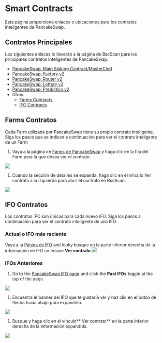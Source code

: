 # Smart Contracts

Esta página proporciona enlaces o ubicaciones para los contratos inteligentes de PancakeSwap.

## Contratos Principales <a href="main-contracts" id="main-contracts"></a>

Los siguientes enlaces lo llevarán a la página de BscScan para los principales contratos inteligentes de PancakeSwap.

* ​[PancakeSwap: Main Staking Contract/MasterChef](https://bscscan.com/address/0x73feaa1ee314f8c655e354234017be2193c9e24e)​
* ​[PancakeSwap: Factory v2](https://bscscan.com/address/0xca143ce32fe78f1f7019d7d551a6402fc5350c73)​
* ​[PancakeSwap: Router v2](https://bscscan.com/address/0x10ed43c718714eb63d5aa57b78b54704e256024e)​
* ​[PancakeSwap: Lottery v2](https://bscscan.com/address/0x5aF6D33DE2ccEC94efb1bDF8f92Bd58085432d2c#code)​
* ​[PancakeSwap: Prediction v2](https://bscscan.com/address/0x18b2a687610328590bc8f2e5fedde3b582a49cda)​
* Otros:
  * ​[Farms Contracts](https://docs.pancakeswap.finance/code/smart-contracts#farms-contracts)
  * ​[IFO Contracts](https://docs.pancakeswap.finance/code/smart-contracts#ifo-contracts)​

## Farms Contratos <a href="farms-contracts" id="farms-contracts"></a>

Cada Farm utilizada por PancakeSwap tiene su propio contrato inteligente. Siga los pasos que se indican a continuación para ver el contrato inteligente de un Farm

1. &#x20;Vaya a la página de [Farms de PancakeSwap](https://pancakeswap.finance/farms) y haga clic en la fila del Farm para la que desea ver el contrato.

![](https://gblobscdn.gitbook.com/assets%2F-MHREX7DHcljbY5IkjgJ%2F-McgZ8b3Jbc0UPFnXJh\_%2F-McgaWMy3r2LVBMe7YXr%2Fimage.png?alt=media\&token=b0c05d89-7329-413e-bd13-fe7c3163ae47)

1. Cuando la sección de detalles se expanda, haga clic en el vínculo Ver contrato a la izquierda para abrir el contrato en BscScan.

![](https://gblobscdn.gitbook.com/assets%2F-MHREX7DHcljbY5IkjgJ%2F-McgZ8b3Jbc0UPFnXJh\_%2F-Mcgb5386aAhXZikm0u\_%2Fimage.png?alt=media\&token=9ab016e5-0cff-47e2-af57-1c39af62b362)

## IFO Contratos <a href="ifo-contracts" id="ifo-contracts"></a>

Los contratos IFO son únicos para cada nuevo IFO. Siga los pasos a continuación para ver el contrato inteligente de una IFO.

### Actual o IFO más reciente <a href="current-or-most-recent-ifo" id="current-or-most-recent-ifo"></a>

Vaya a la  [Página de IFO](https://pancakeswap.finance/ifo) and looky  busque en la parte inferior derecha de la información de IFO un enlace **Ver contrato**.![](https://gblobscdn.gitbook.com/assets%2F-MHREX7DHcljbY5IkjgJ%2F-McgZ8b3Jbc0UPFnXJh\_%2F-McgkqFkMNqvcg8DHEiZ%2Fimage.png?alt=media\&token=26179324-b18e-4b52-b3e3-e4147126b072)

### IFOs Anteriores <a href="previous-ifos" id="previous-ifos"></a>

1. Go to the [PancakeSwap IFO page](https://pancakeswap.finance/ifo) and click the **Past IFOs** toggle at the top of the page.

![](https://gblobscdn.gitbook.com/assets%2F-MHREX7DHcljbY5IkjgJ%2F-McgZ8b3Jbc0UPFnXJh\_%2F-Mcgl8sgSgER5ERDO8cq%2Fimage.png?alt=media\&token=92b0403b-3186-407f-875c-50d7d64a250e)

1. Encuentra el banner del IFO que te gustaría ver y haz clic en el botón de flecha hacia abajo para expandirlo.

![](https://gblobscdn.gitbook.com/assets%2F-MHREX7DHcljbY5IkjgJ%2F-McgZ8b3Jbc0UPFnXJh\_%2F-McglZZB0929no3mUL1a%2Fimage.png?alt=media\&token=298daab6-0989-43f0-994b-0180d80fe29b)

1. Busque y haga clic en el vínculo** Ver contrato** en la parte inferior derecha de la información expandida.

![](https://gblobscdn.gitbook.com/assets%2F-MHREX7DHcljbY5IkjgJ%2F-McgZ8b3Jbc0UPFnXJh\_%2F-McgluuVgNseeKWmomk9%2Fimage.png?alt=media\&token=f5b717a7-4d09-4a76-92b1-3fbb7f4f7659)
